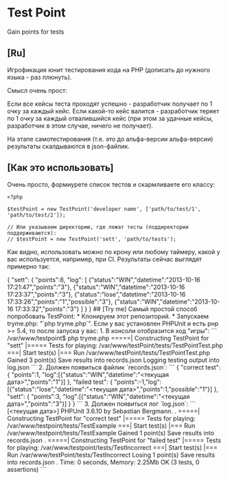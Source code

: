 Test Point
=========

Gain points for tests

## [Ru]

Игрофикация юнит тестирования кода на PHP (дописать до нужного языка - раз плюнуть).

Смысл очень прост:

Если все кейсы теста проходят успешно - разработчик получает по 1 очку за каждый кейс.
Если какой-то кейс валится - разработчик теряет по 1 очку за каждый отвалившийся кейс (при этом за удачные кейсы, разработчик в этом случае, ничего не получает).

На этапе самотестирования (т.е. это до альфа-версии альфа-версии) результаты скалдываются в json-файлик.

## [Как это использовать]

Очень просто, формиурете список тестов и скармливаете его классу:

```
<?php

$testPoint = new TestPoint('developer name', ['path/to/test/1', 'path/to/test/2']);

// Или указываем директорию, где лежат тесты (поддиректории поддерживаются):
// $testPoint = new TestPoint('sett', 'path/to/tests');
```

Как видно, использовать можно по крону или любому таймеру, какой у вас используется, например, при CI.
Результаты сейчас выглядят примерно так:

<?php

``` $testPoint = new TestPoint('sett', ['Mytest']);```

Result:
<pre>
  {
    "sett":
    {
      "points":8,
      "log":
      [
        {"status":"WIN","datetime":"2013-10-16 17:21:47","points":"3"},
        {"status":"WIN","datetime":"2013-10-16 17:23:37","points":"3"},
        {"status":"lose","datetime":"2013-10-16 17:33:26","points":"1","possible":"3"},
        {"status":"WIN","datetime":"2013-10-16 17:33:32","points":"3"}
      ]
    }
  }
</pre>

## [Try me]

Самый простой способ попробовать TestPoint:

* Клонируем этот репозиторий.
* Запускаем tryme.php: "`php tryme.php`".

Если у вас установлен PHPUnit и есть рнр >= 5.4, то после запуска у вас:

1. В консоли отобразится ход "игры":
```
/var/www/testpoint$ php tryme.php 

=====| Constructing TestPoint for "sett" |=====
Tests for playing: /var/www/testPoint/tests/TestPointTest.php

===| Start test(s) |===
Run /var/www/testPoint/tests/TestPointTest.php
Gained 3 point(s)
Save results into records.json

Logging testing output into log.json

```
2. Должен появиться файлик `records.json`: 

```
{
    "correct test":
    {
        "points":1,
        "log":[{"status":"WIN","datetime":"<текущая дата>","points":"1"}]
    },
    "failed test":
    {
        "points":-1,"log":[{"status":"lose","datetime":"<текущая дата>","points":1,"possible":"1"}]
    },
    "sett":
    {
        "points":3,
        "log":[{"status":"WIN","datetime":"<текущая дата>","points":"3"}]
    }
}
```
3. Должен появиться лог `log.json`:
```
[<текущая дата>]
PHPUnit 3.6.10 by Sebastian Bergmann.

.
=====| Constructing TestPoint for "correct test" |=====
Tests for playing: /var/www/testpoint/tests/TestExample

===| Start test(s) |===
Run /var/www/testpoint/tests/TestExample
Gained 1 point(s)
Save results into records.json

.
=====| Constructing TestPoint for "failed test" |=====
Tests for playing: /var/www/testpoint/tests/TestIncorrect

===| Start test(s) |===
Run /var/www/testPoint/tests/TestIncorrect
Losing 1 point(s)
Save results into records.json

.

Time: 0 seconds, Memory: 2.25Mb

OK (3 tests, 0 assertions)


```
